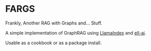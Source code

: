 # FARGS
Frankly, Another RAG with Graphs and... Stuff.

A simple implementation of GraphRAG using [LlamaIndex](https://www.llamaindex.ai) and [ell-ai](https://docs.ell.so).

Usable as a cookbook or as a package install.

